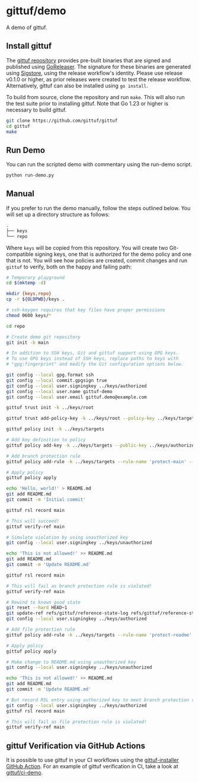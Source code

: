 # gittuf/demo

A demo of gittuf.

## Install gittuf

The [gittuf repository](https://github.com/gittuf/gittuf) provides pre-built
binaries that are signed and published using
[GoReleaser](https://goreleaser.com/). The signature for these binaries are
generated using [Sigstore](https://www.sigstore.dev/), using the release
workflow's identity. Please use release v0.1.0 or higher, as prior releases were
created to test the release workflow.  Alternatively, gittuf can also be
installed using `go install`.

To build from source, clone the repository and run `make`. This will also run
the test suite prior to installing gittuf. Note that Go 1.23 or higher is
necessary to build gittuf.

```bash
git clone https://github.com/gittuf/gittuf
cd gittuf
make
```

## Run Demo

You can run the scripted demo with commentary using the run-demo script.

```bash
python run-demo.py
```

## Manual

If you prefer to run the demo manually, follow the steps outlined below.
You will set up a directory structure as follows:

```bash
.
├── keys
└── repo
```

Where `keys` will be copied from this repository. You will create two
Git-compatible signing keys, one that is authorized for the demo policy and one
that is not. You will see how policies are created, commit changes and run
`gittuf` to verify, both on the happy and failing path:

```bash
# Temporary playground
cd $(mktemp -d)

mkdir {keys,repo}
cp -r ${OLDPWD}/keys .

# ssh-keygen requires that key files have proper permissions
chmod 0600 keys/*

cd repo

# Create demo git repository
git init -b main

# In addition to SSH keys, Git and gittuf support using GPG keys.
# To use GPG keys instead of SSH keys, replace paths to keys with
# "gpg:fingerprint" and modify the Git configuration options below.

git config --local gpg.format ssh
git config --local commit.gpgsign true
git config --local user.signingkey ../keys/authorized
git config --local user.name gittuf-demo
git config --local user.email gittuf.demo@example.com

gittuf trust init -k ../keys/root

gittuf trust add-policy-key -k ../keys/root --policy-key ../keys/targets.pub

gittuf policy init -k ../keys/targets

# Add key definition to policy
gittuf policy add-key -k ../keys/targets --public-key ../keys/authorized.pub

# Add branch protection rule
gittuf policy add-rule -k ../keys/targets --rule-name 'protect-main' --rule-pattern git:refs/heads/main --authorize-key ../keys/authorized.pub

# Apply policy
gittuf policy apply

echo 'Hello, world!' > README.md
git add README.md
git commit -m 'Initial commit'

gittuf rsl record main

# This will succeed!
gittuf verify-ref main

# Simulate violation by using unauthorized key
git config --local user.signingkey ../keys/unauthorized

echo 'This is not allowed!' >> README.md
git add README.md
git commit -m 'Update README.md'

gittuf rsl record main

# This will fail as branch protection rule is violated!
gittuf verify-ref main

# Rewind to known good state
git reset --hard HEAD~1
git update-ref refs/gittuf/reference-state-log refs/gittuf/reference-state-log~1
git config --local user.signingkey ../keys/authorized

# Add file protection rule
gittuf policy add-rule -k ../keys/targets --rule-name 'protect-readme' --rule-pattern file:README.md --authorize-key ../keys/authorized.pub

# Apply policy
gittuf policy apply

# Make change to README.md using unauthorized key
git config --local user.signingkey ../keys/unauthorized

echo 'This is not allowed!' >> README.md
git add README.md
git commit -m 'Update README.md'

# But record RSL entry using authorized key to meet branch protection rule
git config --local user.signingkey ../keys/authorized
gittuf rsl record main

# This will fail as file protection rule is violated!
gittuf verify-ref main
```

## gittuf Verification via GitHub Actions

It is possible to use gittuf in your CI workflows using the
[gittuf-installer GitHub Action](https://github.com/gittuf/gittuf-installer).
For an example of gittuf verification in CI, take a look at
[gittuf/ci-demo](https://github.com/gittuf/ci-demo).
